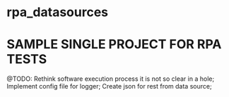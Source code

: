 # rpa_datasources

SAMPLE SINGLE PROJECT FOR RPA TESTS
===================================================

@TODO:
Rethink software execution process it is not so clear in a hole;
Implement config file for logger;
Create json for rest from data source;
